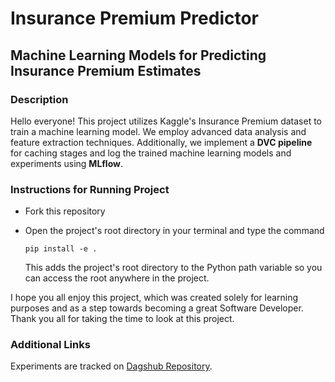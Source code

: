 # Insurance Premium Predictor

## Machine Learning Models for Predicting Insurance Premium Estimates

### Description
Hello everyone! This project utilizes Kaggle's Insurance Premium dataset to train a machine learning model. We employ advanced data analysis and feature extraction techniques. Additionally, we implement a **DVC pipeline** for caching stages and log the trained machine learning models and experiments using **MLflow**.

### Instructions for Running Project
- Fork this repository
- Open the project's root directory in your terminal and type the command
  
  ```
  pip install -e .
  ```
  
  This adds the project's root directory to the  Python path variable so you can access the root anywhere in the project.

I hope you all enjoy this project, which was created solely for learning purposes and as a step towards becoming a great Software Developer.
Thank you all for taking the time to look at this project.

### Additional Links
Experiments are tracked on [Dagshub Repository](https://dagshub.com/Shorya777/Insurance_Premium_Prediction).
